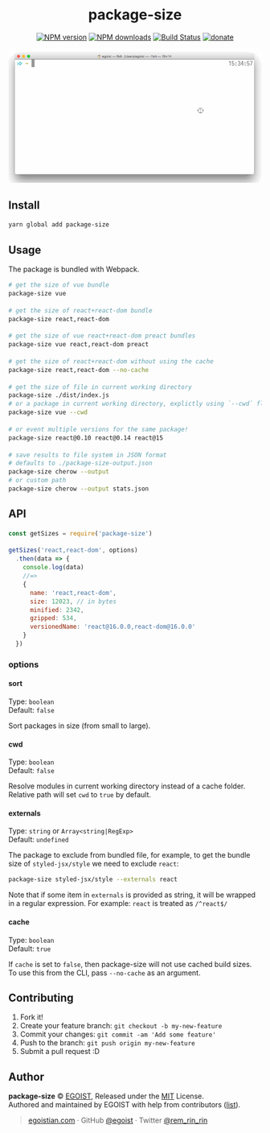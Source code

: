 <p align="center">
<h1 align="center">package-size</h1>
</p>

<p align="center">
<a href="https://npmjs.com/package/package-size"><img src="https://img.shields.io/npm/v/package-size.svg?style=flat" alt="NPM version" /></a> <a href="https://npmjs.com/package/package-size"><img src="https://img.shields.io/npm/dm/package-size.svg?style=flat" alt="NPM downloads" /></a> <a href="https://circleci.com/gh/egoist/package-size"><img src="https://img.shields.io/circleci/project/egoist/package-size/master.svg?style=flat" alt="Build Status" /></a> <a href="https://github.com/egoist/donate"><img src="https://img.shields.io/badge/$-donate-ff69b4.svg?maxAge=2592000&amp;style=flat" alt="donate" /></a>
</p>

<p align="center">
<img src="./media/preview.gif" alt="preview" width="700">
</p>

## Install

```bash
yarn global add package-size
```

## Usage

The package is bundled with Webpack.

```bash
# get the size of vue bundle
package-size vue

# get the size of react+react-dom bundle
package-size react,react-dom

# get the size of vue react+react-dom preact bundles
package-size vue react,react-dom preact

# get the size of react+react-dom without using the cache
package-size react,react-dom --no-cache

# get the size of file in current working directory
package-size ./dist/index.js
# or a package in current working directory, explictly using `--cwd` flag
package-size vue --cwd

# or event multiple versions for the same package!
package-size react@0.10 react@0.14 react@15

# save results to file system in JSON format
# defaults to ./package-size-output.json
package-size cherow --output
# or custom path
package-size cherow --output stats.json
```

## API

```js
const getSizes = require('package-size')

getSizes('react,react-dom', options)
  .then(data => {
    console.log(data)
    //=>
    {
      name: 'react,react-dom',
      size: 12023, // in bytes
      minified: 2342,
      gzipped: 534,
      versionedName: 'react@16.0.0,react-dom@16.0.0'
    }
  })
```

### options

#### sort

Type: `boolean`<br>
Default: `false`

Sort packages in size (from small to large).

#### cwd

Type: `boolean`<br>
Default: `false`

Resolve modules in current working directory instead of a cache folder. Relative path will set `cwd` to `true` by default.

#### externals

Type: `string` or `Array<string|RegExp>`<br>
Default: `undefined`

The package to exclude from bundled file, for example, to get the bundle size of `styled-jsx/style` we need to exclude `react`:

```bash
package-size styled-jsx/style --externals react
```

Note that if some item in `externals` is provided as string, it will be wrapped in a regular expression. For example: `react` is treated as `/^react$/`

#### cache

Type: `boolean`<br>
Default: `true`

If `cache` is set to `false`, then package-size will not use cached build sizes. To use this from the CLI, pass `--no-cache` as an argument.

## Contributing

1. Fork it!
2. Create your feature branch: `git checkout -b my-new-feature`
3. Commit your changes: `git commit -am 'Add some feature'`
4. Push to the branch: `git push origin my-new-feature`
5. Submit a pull request :D

## Author

**package-size** © [EGOIST](https://github.com/egoist), Released under the [MIT](https://egoist.mit-license.org/) License.<br>
Authored and maintained by EGOIST with help from contributors ([list](https://github.com/egoist/package-size/contributors)).

> [egoistian.com](https://egoistian.com) · GitHub [@egoist](https://github.com/egoist) · Twitter [@rem_rin_rin](https://twitter.com/rem_rin_rin)
